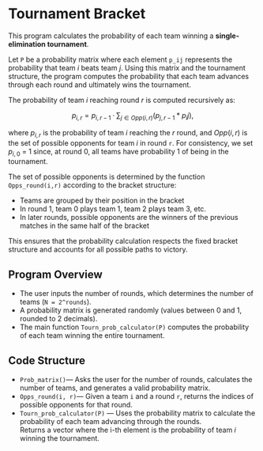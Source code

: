 # Tournament Bracket  

This program calculates the probability of each team winning a **single-elimination tournament**.  

Let `P` be a probability matrix where each element `p_ij` represents the probability that team *i* beats team *j*. Using this matrix and the tournament structure, the program computes the probability that each team advances through each round and ultimately wins the tournament.  

The probability of team *i* reaching round *r* is computed recursively as:

$$p_{i,r} = p_{i,r-1} · \sum_{j \in Opp(i,r)} (p_{j,r-1} * p_ij),$$

where  $p_{i,r}$ is the probability of team *i* reaching the *r* round, and $Opp(i,r)$ is the set of possible opponents for team *i* in round `r`. For consistency, we set $p_{i,0}$ = 1 since, at round 0, all teams have probability 1 of being in the tournament.

The set of possible opponents is determined by the function `Opps_round(i,r)` according to the bracket structure: 

- Teams are grouped by their position in the bracket  
- In round 1, team 0 plays team 1, team 2 plays team 3, etc.  
- In later rounds, possible opponents are the winners of the previous matches in the same half of the bracket  

This ensures that the probability calculation respects the fixed bracket structure and accounts for all possible paths to victory.

## Program Overview  
 
- The user inputs the number of rounds, which determines the number of teams (`N = 2^rounds`).  
- A probability matrix is generated randomly (values between 0 and 1, rounded to 2 decimals).  
- The main function `Tourn_prob_calculator(P)` computes the probability of each team winning the entire tournament.  

## Code Structure  

- `Prob_matrix()`—  Asks the user for the number of rounds, calculates the number of teams, and generates a valid probability matrix.  
- `Opps_round(i, r)`— Given a team `i` and a round `r`, returns the indices of possible opponents for that round.  
- `Tourn_prob_calculator(P)` — Uses the probability matrix to calculate the probability of each team advancing through the rounds.  
  Returns a vector where the i-th element is the probability of team *i* winning the tournament.  
